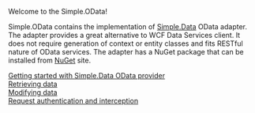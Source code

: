 Welcome to the Simple.OData!

Simple.OData contains the implementation of [Simple.Data](https://github.com/markrendle/Simple.Data/) OData adapter. The adapter provides a great alternative to WCF Data Services client. It does not require generation of context or entity classes and fits RESTful nature of OData services. The adapter has a NuGet package that can be installed from [NuGet](www.nuget.org) site.

[Getting started with Simple.Data OData provider](https://github.com/simplefx/Simple.OData/wiki/Getting-started-with-Simple.Data-OData-provider)  
[Retrieving data](https://github.com/simplefx/Simple.OData/wiki/Retrieving-data)  
[Modifying data](https://github.com/simplefx/Simple.OData/wiki/Modifying-data)  
[Request authentication and interception](https://github.com/simplefx/Simple.OData/wiki/Request-authentication-and-interception)  
